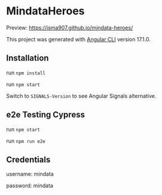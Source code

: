 # MindataHeroes

Preview:
https://isma907.github.io/mindata-heroes/

This project was generated with [Angular CLI](https://github.com/angular/angular-cli) version 17.1.0.

## Installation

run `npm install`

run `npm start`

Switch to `SIGNALS-Version` to see Angular Signals alternative.

## e2e Testing Cypress

run `npm start`

run `npm run e2e`


## Credentials

username: mindata

password: mindata
